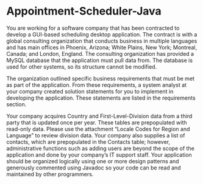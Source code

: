# Appointment-Scheduler-Java
You are working for a software company that has been contracted to develop a GUI-based scheduling desktop application. The contract is with a global consulting organization that conducts business in multiple languages and has main offices in Phoenix, Arizona; White Plains, New York; Montreal, Canada; and London, England. The consulting organization has provided a MySQL database that the application must pull data from. The database is used for other systems, so its structure cannot be modified.

The organization outlined specific business requirements that must be met as part of the application. From these requirements, a system analyst at your company created solution statements for you to implement in developing the application. These statements are listed in the requirements section.

Your company acquires Country and First-Level-Division data from a third party that is updated once per year. These tables are prepopulated with read-only data. Please use the attachment “Locale Codes for Region and Language” to review division data. Your company also supplies a list of contacts, which are prepopulated in the Contacts table; however, administrative functions such as adding users are beyond the scope of the application and done by your company’s IT support staff. Your application should be organized logically using one or more design patterns and generously commented using Javadoc so your code can be read and maintained by other programmers.
